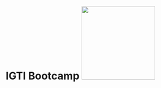 <h1 align="center">
  IGTI Bootcamp 
  <img src="https://www.igti.com.br/wp-content/uploads/2020/02/D.-Full-Stack.png" width="200px"/>
</h1>
